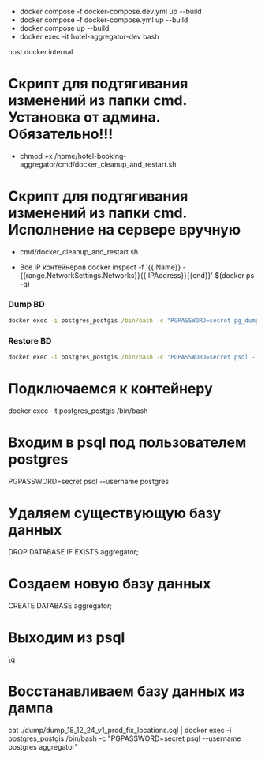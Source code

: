 * docker compose -f docker-compose.dev.yml up --build
* docker compose -f docker-compose.yml up --build
* docker compose up --build
* docker exec -it hotel-aggregator-dev bash

host.docker.internal

# Скрипт для подтягивания изменений из папки cmd. Установка от админа. Обязательно!!!  

* chmod +x  /home/hotel-booking-aggregator/cmd/docker_cleanup_and_restart.sh

# Скрипт для подтягивания изменений из папки cmd. Исполнение на сервере вручную 

* cmd/docker_cleanup_and_restart.sh

* Все IP контейнеров 
    docker inspect -f '{{.Name}} - {{range.NetworkSettings.Networks}}{{.IPAddress}}{{end}}' $(docker ps -q)

### Dump BD
``` cmd
docker exec -i postgres_postgis /bin/bash -c "PGPASSWORD=secret pg_dump --username postgres aggregator" > ./dump/dump_16_12_24_v1_prod.sql
```

### Restore BD
``` cmd
docker exec -i postgres_postgis /bin/bash -c "PGPASSWORD=secret psql --username postgres aggregator" < ./dump/dump_25_12_24_prod.sql
```
# Подключаемся к контейнеру
docker exec -it postgres_postgis /bin/bash

# Входим в psql под пользователем postgres
PGPASSWORD=secret psql --username postgres

# Удаляем существующую базу данных
DROP DATABASE IF EXISTS aggregator;

# Создаем новую базу данных
CREATE DATABASE aggregator;

# Выходим из psql
\q

# Восстанавливаем базу данных из дампа
cat ./dump/dump_18_12_24_v1_prod_fix_locations.sql | docker exec -i postgres_postgis /bin/bash -c "PGPASSWORD=secret psql --username postgres aggregator"
